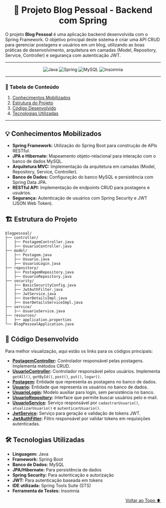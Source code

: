 <div align='center', id='topo'/>

  # 📝 Projeto Blog Pessoal - Backend com Spring
</div>

O projeto **Blog Pessoal** é uma aplicação backend desenvolvida com o Spring Framework. O objetivo principal deste sistema é criar uma API CRUD para gerenciar postagens e usuários em um blog, utilizando as boas práticas de desenvolvimento, arquitetura em camadas (Model, Repository, Service, Controller) e segurança com autenticação JWT.  

******

<div align='center'/>

  ![Java](https://a11ybadges.com/badge?logo=java)
  ![Spring](https://a11ybadges.com/badge?logo=spring)
  ![MySQL](https://a11ybadges.com/badge?logo=mysql)
  ![Insomnia](https://a11ybadges.com/badge?logo=insomnia)

</div>

******
### 📌 Tabela de Conteúdo  
 1. [Conhecimentos Mobilizados](#conhecimentosMobilizados)  
 2. [Estrutura do Projeto](#estruturaDoProjeto)  
 3. [Código Desenvolvido](#codigoDesenvolvido)  
 4. [Tecnologias Utilizadas](#tecnologiasUtilizadas)  
******

<div id='conhecimentosMobilizados'/> 

## 💡 Conhecimentos Mobilizados  
- **Spring Framework:** Utilização do Spring Boot para construção de APIs RESTful.  
- **JPA e Hibernate:** Mapeamento objeto-relacional para interação com o banco de dados MySQL.  
- **Arquitetura MVC:** Implementação da arquitetura em camadas (Model, Repository, Service, Controller).  
- **Banco de Dados:** Configuração do banco MySQL e persistência com Spring Data JPA.  
- **RESTful API:** Implementação de endpoints CRUD para postagens e usuários.  
- **Segurança:** Autenticação de usuários com Spring Security e JWT (JSON Web Token).  

<div id='estruturaDoProjeto'/> 

## 🏗️ Estrutura do Projeto  

  
```
blogpessoal/
├── controller/
│   ├── PostagemController.java
│   ├── UsuarioController.java
├── model/
│   ├── Postagem.java
│   ├── Usuario.java
│   ├── UsuarioLogin.java
├── repository/
│   ├── PostagemRepository.java
│   ├── UsuarioRepository.java
├── security/
│   ├── BasicSecurityConfig.java
│   ├── JwtAuthFilter.java
│   ├── JwtService.java
│   ├── UserDetailsImpl.java
│   ├── UserDetailsServiceImpl.java
├── service/
│   ├── UsuarioService.java
├── resources/
│   ├── application.properties
└── BlogPessoalApplication.java

```

<div id='codigoDesenvolvido'/> 

## 📂 Código Desenvolvido  

Para melhor visualização, aqui estão os links para os códigos principais:  

- **[PostagemController](src/main/java/com/generation/blogpessoal/controller/PostagemController.java):** Controlador responsável pelas postagens. Implementa métodos CRUD.  
- **[UsuarioController](src/main/java/com/generation/blogpessoal/controller/UsuarioController.java):** Controlador responsável pelos usuários. Implementa `getAll()`, `getById()`, `post()`, `put()`, `logar()`.  
- **[Postagem](src/main/java/com/generation/blogpessoal/model/Postagem.java):** Entidade que representa as postagens no banco de dados.  
- **[Usuario](src/main/java/com/generation/blogpessoal/model/Usuario.java):** Entidade que representa os usuários no banco de dados.  
- **[UsuarioLogin](src/blogpessoal/model/UsuarioLogin.java):** Modelo auxiliar para login, sem persistência no banco.  
- **[UsuarioRepository](src/main/java/com/generation/blogpessoal/repository/UsuarioRepository.java):** Interface que permite buscar usuários pelo e-mail.  
- **[UsuarioService](src/blogpessoal/service/UsuarioService.java):** Serviço responsável por `cadastrarUsuario()`, `atualizarUsuario()` e `autenticarUsuario()`.  
- **[JwtService](src/main/java/com/generation/blogpessoal/security/JwtService.java):** Serviço para geração e validação de tokens JWT.  
- **[JwtAuthFilter](src/main/java/com/generation/blogpessoal/security/JwtAuthFilter.java):** Filtro responsável por validar tokens em requisições autenticadas.  

<div id='tecnologiasUtilizadas'/>  

## 🛠️ Tecnologias Utilizadas  

- **Linguagem:** Java  
- **Framework:** Spring Boot  
- **Banco de Dados:** MySQL  
- **JPA/Hibernate:** Para persistência de dados  
- **Spring Security:** Para autenticação e autorização  
- **JWT:** Para autenticação baseada em tokens  
- **IDE utilizada:** Spring Tools Suite (STS)  
- **Ferramenta de Testes:** Insomnia  

<div align='right'>

  [Voltar ao Topo ⬆️](#topo)  

</div>
